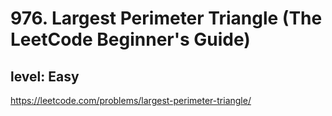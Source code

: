 # 976. Largest Perimeter Triangle (The LeetCode Beginner's Guide)
## level: Easy

https://leetcode.com/problems/largest-perimeter-triangle/
